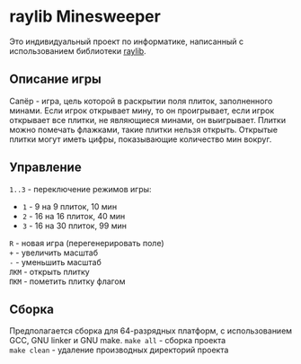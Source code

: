# raylib Minesweeper
Это индивидуальный проект по информатике, написанный с использованием библиотеки [raylib](https://github.com/raysan5/raylib).
## Описание игры
Сапёр - игра, цель которой в раскрытии поля плиток, заполненного минами. Если игрок открывает мину, то он проигрывает, если игрок открывает все плитки, не являющиеся минами, он выигрывает. Плитки можно помечать флажками, такие плитки нельзя открыть. Открытые плитки могут иметь цифры, показывающие количество мин вокруг.
## Управление
`1..3` - переключение режимов игры:
- `1` - 9 на 9 плиток, 10 мин
- `2` - 16 на 16 плиток, 40 мин
- `3` - 16 на 30 плиток, 99 мин

`R` - новая игра (перегенерировать поле) <br>
`+` - увеличить масштаб <br>
`-` - уменьшить масштаб <br>
`ЛКМ` - открыть плитку <br>
`ПКМ` - пометить плитку флагом <br>
## Сборка
Предполагается сборка для 64-разрядных платформ, с использованием GCC, GNU linker и GNU make.
`make all` - сборка проекта <br>
`make clean` - удаление производных директорий проекта <br>

